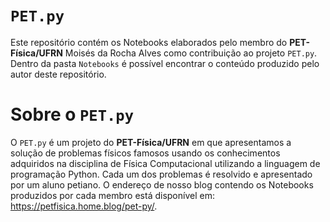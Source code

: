 # `PET.py`

Este repositório contém os Notebooks elaborados pelo membro do **PET-Física/UFRN** Moisés da Rocha Alves como contribuição ao projeto `PET.py`. Dentro da pasta `Notebooks` é possível encontrar o conteúdo produzido pelo autor deste repositório.

# Sobre o `PET.py`

O `PET.py` é um projeto do **PET-Física/UFRN** em que apresentamos a solução de problemas físicos famosos usando os conhecimentos adquiridos na disciplina de Física Computacional utilizando a linguagem de programação Python. Cada um dos problemas é resolvido e apresentado por um aluno petiano. O endereço de nosso blog contendo os Notebooks produzidos por cada membro está disponível em: <https://petfisica.home.blog/pet-py/>.